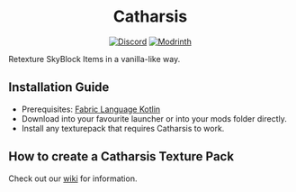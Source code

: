 <h1 align="center">
  Catharsis
</h1>

<div align="center">

[![Discord](https://img.shields.io/discord/1296157888343179264?color=8c03fc&label=Discord&logo=discord&logoColor=white)](https://discord.gg/FsRc2GUwZR)
[![Modrinth](https://img.shields.io/modrinth/dt/fc4wBpRx?style=flat&logo=modrinth)](https://modrinth.com/mod/catharsis)

</div>

Retexture SkyBlock Items in a vanilla-like way.

## Installation Guide

- Prerequisites: [Fabric Language Kotlin](https://modrinth.com/mod/fabric-language-kotlin)
- Download into your favourite launcher or into your mods folder directly.
- Install any texturepack that requires Catharsis to work.

## How to create a Catharsis Texture Pack

Check out our [wiki](https://catharsis.meowdd.ing) for information.
